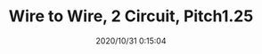 ﻿---
layout: post 
title: Wire to Wire, 2 Circuit, Pitch1.25
tags: FN125
categories: wire-harness
overview: Wire to Wire, 2 Circuit, Pitch1.25
series: FN125
part_number: 3-125-02
thumb_img: static/202010/452-thumb-20201031081600.jpg
image: static/202010/452-20201031081600.jpg
date: 2020/10/31 0:15:04
---



